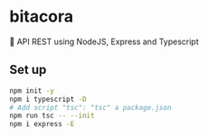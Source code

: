 # bitacora
📓 API REST using NodeJS, Express and Typescript

## Set up

```bash
npm init -y
npm i typescript -D
# Add script "tsc": "tsc" a package.json
npm run tsc -- --init
npm i express -E
```